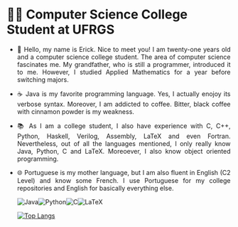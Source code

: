 # :man_student: Computer Science College Student at UFRGS

- <p align="justify"> 💬 Hello, my name is Erick. Nice to meet you! I am twenty-one years old and a computer science college student. The area of computer science fascinates me. My grandfather, who is still a programmer, introduced it to me. However, I studied Applied Mathematics for a year before switching majors. </p>
- <p align="justify"> ☕ Java is my favorite programming language. Yes, I actually enojoy its verbose syntax. Moreover, I am addicted to coffee. Bitter, black coffee with cinnamon powder is my weakness. </p>
- <p align="justify"> 📚 As I am a college student, I also have experience with C, C++, Python, Haskell, Verilog, Assembly, LaTeX and even Fortran. Nevertheless, out of all the languages mentioned, I only really know Java, Python, C and LaTeX. Moreoever, I also know object oriented programming. </p>
- <p align="justify"> 🌐 Portuguese is my mother language, but I am also fluent in English (C2 Level) and know some French. I use Portuguese for my college repositories and English for basically everything else. </p>

  ![Java](https://img.shields.io/badge/Java-ED8B00?style=for-the-badge&logo=java&logoColor=white)![Python](https://img.shields.io/badge/Python-14354C?style=for-the-badge&logo=python&logoColor=white)![C](https://img.shields.io/badge/C-00599C?style=for-the-badge&logo=c&logoColor=white)![LaTeX](https://img.shields.io/badge/latex-%23008080.svg?style=for-the-badge&logo=latex&logoColor=white)

  [![Top Langs](https://github-readme-stats.vercel.app/api/top-langs/?username=Erick-0LK&theme=vision-friendly-dark)](https://github.com/anuraghazra/github-readme-stats)
